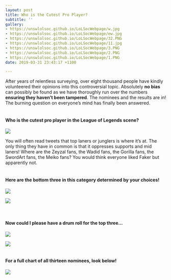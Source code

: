```yaml
---
layout: post
title: Who is the Cutest Pro Player?
subtitle: ''
gallery:
- https://unswlolsoc.github.io/LoLSocWebpage/w.jpg
- https://unswlolsoc.github.io/LoLSocWebpage/ew.jpg
- https://unswlolsoc.github.io/LoLSocWebpage/32.PNG
- https://unswlolsoc.github.io/LoLSocWebpage/11.jpg
- https://unswlolsoc.github.io/LoLSocWebpage/3.PNG
- https://unswlolsoc.github.io/LoLSocWebpage/2.PNG
- https://unswlolsoc.github.io/LoLSocWebpage/1.PNG
date: 2019-03-31 23:43:17 +1100

---
```

After years of relentless surveying, over eight thousand people have kindly volunteered their opinions into this controversial topic. Absolutely **no bias** can possibly be found as we have thoroughly run over the numbers **ensuring they haven’t been tampered**. The nominees and the results are in! The burning question on everyone’s mind has finally been answered.
<br><br>

#### **Who is the cutest pro player in the League of Legends scene?**

![](https://unswlolsoc.github.io/LoLSocWebpage/uploads/1.PNG)

You will often read tweets that top laners or junglers is where it’s at. The only thing they have in common is that it oppresses supports and mid laners! Where are the Zeyzal fans, the Wadid fans, the Gorilla fans, the SwordArt fans, the Meiko fans? You would think everyone liked Faker but apparently not.
<br><br>

#### **Here are the bottom three in this category determined by your choices!**

![](https://unswlolsoc.github.io/LoLSocWebpage/uploads/2.PNG)

![](https://unswlolsoc.github.io/LoLSocWebpage/uploads/11.jpg)  
<br><br>

#### **Now could I please have a drum roll for the top three...**

![](https://unswlolsoc.github.io/LoLSocWebpage/uploads/3.PNG)

![](https://unswlolsoc.github.io/LoLSocWebpage/uploads/w.jpg)
<br><br>

#### **For a full chart of all thirteen nominees, look below!**

![](https://unswlolsoc.github.io/LoLSocWebpage/uploads/32.PNG)